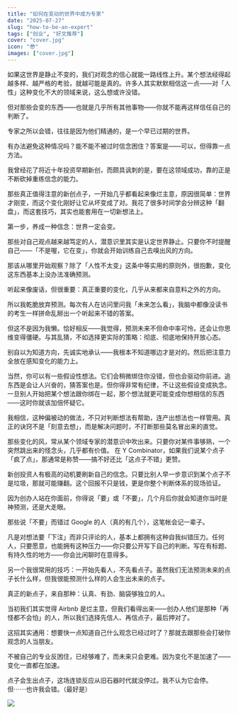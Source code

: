 ```yaml
---
title: "如何在变动的世界中成为专家"
date: "2025-07-27"
slug: "how-to-be-an-expert"
tags: ["创业", "好文推荐"]
cover: "cover.jpg"
icon: "😎"
images: ["cover.jpg"]
---
```

如果这世界是静止不变的，我们对观念的信心就能一路线性上升。某个想法经得起越多样、越严格的考验，就越可能是真的。许多人其实默默相信这一点——对「人性」这种变化不大的领域来说，这么想或许没错。



但对那些会变的东西——也就是几乎所有其他事物——你就不能再这样信任自己的判断了。



专家之所以会错，往往是因为他们精通的，是一个早已过期的世界。



有办法避免这种情况吗？能不能不被过时信念困住？答案是——可以，但得靠一点方法。



我曾经花了将近十年投资早期新创，而颇具讽刺的是，要在这领域成功，靠的正是不断砍掉重练信念的能力。



那些真正值得注意的新创点子，一开始几乎都看起来像烂主意，原因很简单：世界才刚变，而这个变化刚好让它从坏变成了对。我花了很多时间学会分辨这种「翻盘」，而这套技巧，其实也能套用在一切新想法上。



第一步，养成一种信念：世界一定会变。



那些对自己观点越来越笃定的人，潜意识里其实是认定世界静止。只要你不时提醒自己——「不是喔，它在变」，你就会开始训练自己去嗅出风的方向。



那该从哪里开始观察？除了「人性不太变」这条中等实用的原则外，很抱歉，变化这东西基本上没办法准确预测。



听起来像废话，但很重要：真正重要的变化，几乎从来都来自意料之外的方向。



所以我乾脆放弃预测。每次有人在访问里问我「未来怎么看」，我脑中都像没读书的考生一样拼命乱掰出一个听起来不错的答案。



但这不是因为我懒。恰好相反——我觉得，预测未来不但命中率可怜，还会让你思维变得僵硬。与其乱猜，不如选择更实际的策略：彻底、彻底地保持开放心态。



别自以为知道方向，先诚实地承认——我根本不知道哪边才是对的。然后把注意力全放在感知变化的能力上。



当然，你可以有一些假设性想法。它们会稍微绑住你没错，但也会驱动你前进。追东西是会让人兴奋的，猜答案也是。但你得非常有纪律，不让这些假设变成执念。
一旦别人开始把某个想法跟你绑在一起，那个想法就更可能变成你想相信的东西——这时你就该加倍怀疑它。



我相信，这种偏被动的做法，不只对判断想法有帮助，连产出想法也一样管用。真正的诀窍不是「刻意去想」，而是解决问题时，不打断那些莫名冒出来的直觉。



那些变化的风，常从某个领域专家的潜意识中吹出来。只要你对某件事够熟，一个突然跳出来的怪念头，几乎都有价值。
在 Y Combinator，如果我们说某个点子「疯了点」，那通常是称赞——搞不好还比「这点子不错」更赞。



新创投资人有极高的动机要刷新自己的信念。只要比别人早一步意识到某个点子不是垃圾，那就可能赚翻。这个回报不只是钱，更是你整个判断体系的现场验证。



因为创办人站在你面前，你得说「要」或「不要」，几个月后你就会知道你当时是神预测，还是大走眼。



那些说「不要」而错过 Google 的人（真的有几个），这笔帐会记一辈子。



凡是对想法要「下注」而非只评论的人，基本上都拥有这种自我纠错压力。任何人，只要愿意，也能拥有这种压力——你只要公开写下自己的判断。写在有标题、有持久性的地方——你会比闲聊时在意得多。



另一个我很常用的技巧：一开始先看人，不先看点子。虽然我们无法预测未来的点子长什么样，但我很能预测什么样的人会生出未来的点子。



真正的新点子，来自那种：认真、有劲、脑袋够独立的人。



当初我们其实觉得 Airbnb 是烂主意，但我们看得出来——创办人他们是那种「再怪都不会怕」的人，所以我们选择先信人、再信点子，最后押对了。



这招其实通用：想要快一点知道自己什么观念已经过时了？那就去跟那些会打破你观念的人当朋友。



不被自己的专业反困住，已经够难了，而未来只会更难。因为变化不是加速了——变化一直都在加速。



点子会生出点子，这场连锁反应从旧石器时代就没停过。我不认为它会停。
但⋯⋯也许我会错。（最好是）




![](https://prod-files-secure.s3.us-west-2.amazonaws.com/112d0858-5090-4d34-a606-b75eb8d65fd2/46476355-9cf3-4e99-9b7a-3531bc426380/1000202064.png?X-Amz-Algorithm=AWS4-HMAC-SHA256&X-Amz-Content-Sha256=UNSIGNED-PAYLOAD&X-Amz-Credential=ASIAZI2LB4667Y57ERAM%2F20251004%2Fus-west-2%2Fs3%2Faws4_request&X-Amz-Date=20251004T043337Z&X-Amz-Expires=3600&X-Amz-Security-Token=IQoJb3JpZ2luX2VjELz%2F%2F%2F%2F%2F%2F%2F%2F%2F%2FwEaCXVzLXdlc3QtMiJIMEYCIQDVqZMc83IwVy0AqkF6DqUfGS55J9DODzSIQqSw%2FiwpwgIhAJje%2F858hcJCjx%2B%2FjUyTVc87qSISMpP%2B8sk9lswyaXbWKv8DCFUQABoMNjM3NDIzMTgzODA1IgxR2JOaUHHoNSZun6cq3ANCc5DRejyWEj5TNchp1MtATya3afNQ98kVON9DwtYgsxi2i6MsQTqECRzNHn14g16ufo%2FqlAJxFXCgpqw3LT8S8JeMTQVdCHR27pQLYSkSAvqz1nBEVj6N4GzIabhUaHjOQ4BwABxZXTmzFy3Cj2wcoodXMFKSXorPOP24%2Fdt%2F9CS6ldcr5Md5XWiJMt%2BloSNoWCZvL48HQYHTzUmt%2FpciRhpJP986sD2hXIU%2B1McsRFbMhMVV4PNjTerRN3CWP%2FYOVunI80IKryE3V%2BLHc2LWmPeBFQPpO0vwJxTyskmVFPFD8Bd1gMzRfBYmB1tJomh9yDdvsY1irKn5RYo1fn%2F2WRzpkkkeOCpNOWZ2W1EUl%2Bzd4CwtAQPixxkT5b804WwcKlVUG43SfZ1rqiTi202fjchQKCMgsFk0P0fHLXFzp6R9qpP7SB7mMmgPKmfW1CRqQcjJo3xMylan3CWLBTVi44gRkbJlbAuxHz%2B8aGYzrRSIFk0sluJL7JpZt1xdI0v6bpQH403jpU4q4FhE93VAqgg24pVejf05CIlLv3fkJLTscZTjKLgbhqasIk5k6JvdOi2jXjJojkeJQVbzAhbbsLyu%2BPtiwBrbLjuctGAzWCrljzUFNUjC%2Flp53TCxv4LHBjqkAY2TsFcD843v4Vl8EpZnO2JkrGRI1y8ASlW4GH%2BCGRUkxzLoPYLDGpJMwdkOZxn%2FG%2B87qui2166vgNGh%2Fk0G9K84gbYJgpvcCimpkGHBMO04FGMV8IGnZD3q%2FdE0jSBI3XF2HwsqHsDf1WF2Hey9fScjkxmpvGNkrN46IR8ReQAyYu5iem8yvwPZDt3lms%2BzbPymK7CpYWe35dvmj8NvPdn%2B%2B8J%2F&X-Amz-Signature=c244f5d3749dd928b0e751deb6e981f0d08a33bf39a0ce8bcb2f9838cd6240a1&X-Amz-SignedHeaders=host&x-amz-checksum-mode=ENABLED&x-id=GetObject)

